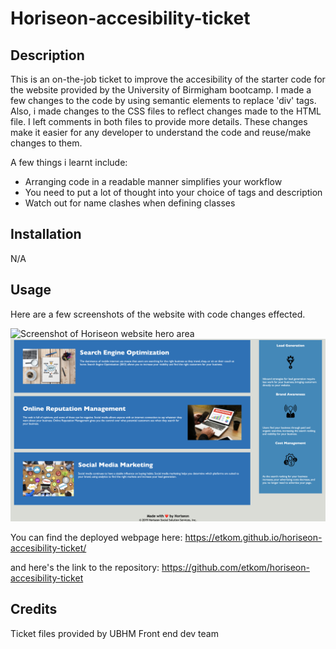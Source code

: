 # Horiseon-accesibility-ticket

## Description

This is an on-the-job ticket to improve the accesibility of the starter code for the website provided by the University of Birmigham bootcamp. I made a few changes to the code by using semantic elements to replace 'div' tags.
Also, i made changes to the CSS files to reflect changes made to the HTML file. I left comments in both files to provide more details.
These changes make it easier for any developer to understand the code and reuse/make changes to them.

A few things i learnt include:
- Arranging code in a readable manner simplifies your workflow
- You need to put a lot of thought into your choice of tags and description
- Watch out for name clashes when defining classes


## Installation

N/A

## Usage
Here are a few screenshots of the website with code changes effected.

![Screenshot of Horiseon website hero area](starter/assets/images/horiseon-website-screenshot1.png)
![Screenshot of Horiseon website hero area](starter/assets/images/horiseon-website-screenshot2.png)

You can find the deployed webpage here: 
https://etkom.github.io/horiseon-accesibility-ticket/

and here's the link to the repository:
https://github.com/etkom/horiseon-accesibility-ticket

## Credits

Ticket files provided by UBHM Front end dev team
